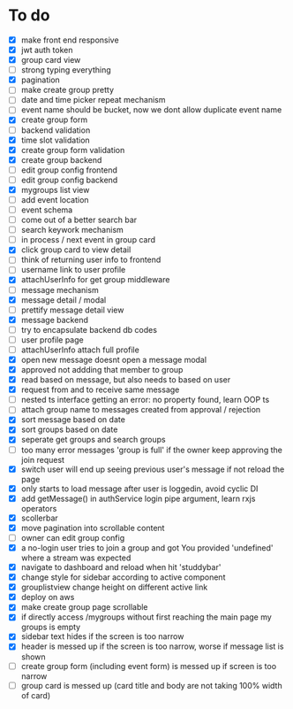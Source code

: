 # To do
- [x] make front end responsive
- [x] jwt auth token
- [x] group card view
- [ ] strong typing everything
- [x] pagination
- [ ] make create group pretty
- [ ] date and time picker repeat mechanism
- [ ] event name should be bucket, now we dont allow duplicate event name
- [x] create group form
- [ ] backend validation
- [x] time slot validation
- [x] create group form validation
- [x] create group backend
- [ ] edit group config frontend
- [ ] edit group config backend
- [x] mygroups list view
- [ ] add event location
- [ ] event schema
- [ ] come out of a better search bar
- [ ] search keywork mechanism
- [ ] in process / next event in group card
- [x] click group card to view detail
- [ ] think of returning user info to frontend
- [ ] username link to user profile
- [x] attachUserInfo for get group middleware
- [ ] message mechanism
- [x] message detail / modal
- [ ] prettify message detail view
- [x] message backend
- [ ] try to encapsulate backend db codes
- [ ] user profile page
- [ ] attachUserInfo attach full profile
- [x] open new message doesnt open a message modal
- [x] approved not addding that member to group
- [x] read based on message, but also needs to based on user
- [x] request from and to receive same message
- [ ] nested ts interface getting an error: no property found, learn OOP ts
- [ ] attach group name to messages created from approval / rejection
- [x] sort message based on date
- [x] sort groups based on date
- [x] seperate get groups and search groups
- [ ] too many error messages 'group is full' if the owner keep approving the join request
- [x] switch user will end up seeing previous user's message if not reload the page
- [x] only starts to load message after user is loggedin, avoid cyclic DI
- [x] add getMessage() in authService login pipe argument, learn rxjs operators
- [x] scollerbar
- [x] move pagination into scrollable content
- [ ] owner can edit group config
- [x] a no-login user tries to join a group and got You provided 'undefined' where a stream was expected
- [x] navigate to dashboard and reload when hit 'studdybar'
- [x] change style for sidebar according to active component
- [x] grouplistview change height on different active link
- [x] deploy on aws
- [x] make create group page scrollable
- [x] if directly access /mygroups without first reaching the main page my groups is empty
- [x] sidebar text hides if the screen is too narrow
- [x] header is messed up if the screen is too narrow, worse if message list is shown
- [ ] create group form (including event form) is messed up if screen is too narrow
- [ ] group card is messed up (card title and body are not taking 100% width of card)
